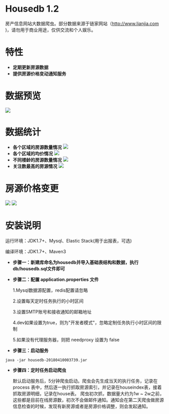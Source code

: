 
Housedb 1.2
===========
房产信息网站大数据爬虫。部分数据来源于链家网站（http://www.lianjia.com )，请勿用于商业用途，仅供交流和个人娱乐。

特性
===
- __定期更新房源数据__　
- __提供房源价格变动通知服务__

数据预览
====
![](https://raw.githubusercontent.com/dee1024/housedb/master/src/main/resources/images/demo7.png)


数据统计
====
- __各个区域的房源数量情况__
![](https://raw.githubusercontent.com/dee1024/housedb/master/src/main/resources/images/demo3.png)
- __各个区域的均价情况__
![](https://raw.githubusercontent.com/dee1024/housedb/master/src/main/resources/images/demo4.png)
- __不同楼龄的房源数量情况__
![](https://raw.githubusercontent.com/dee1024/housedb/master/src/main/resources/images/demo5.png)
- __关注数最高的房源情况__
![](https://raw.githubusercontent.com/dee1024/housedb/master/src/main/resources/images/demo6.png)

房源价格变更
======
![](https://raw.githubusercontent.com/dee1024/housedb/master/src/main/resources/images/demo.PNG)
![](https://raw.githubusercontent.com/dee1024/housedb/master/src/main/resources/images/demo2.PNG)

安装说明
====
运行环境：JDK1.7+、Mysql、Elastic Stack(用于出报表，可选)

编译环境：JDK1.7+、Maven3

- __步骤一：新建库命名为housedb并导入基础表结构和数据，执行 db/housedb.sql文件即可__

- __步骤二：配置 application.properties 文件__

    1.Mysql数据源配置，redis配置请忽略

    2.设置每天定时任务执行的小时区间

    3.设置SMTP账号和接收通知的邮箱地址

    4.dev如果设置为true，则为"开发者模式"，忽略定制任务执行小时区间的限制

    5.如果没有代理服务器，则把 needproxy 设置为 false

- __步骤三：启动服务__

```
java -jar housedb-20180410003739.jar
```

- __步骤四：定时任务启动爬虫__

    默认启动服务后，5分钟爬虫启动。爬虫会先生成当天的执行任务，记录在process 表中，然后逐一执行抓取房源索引，并记录在houseindex表，接着抓取房源明细，记录在house表。
     爬虫初次抓，数据量大约为1w ~ 2w之前，这些都是目前在线房源数，初次不会做邮件通知。通知会在第二天爬虫做房源信息检查的时候，发现有新房源或者是房源价格调整，则会发起通知。

